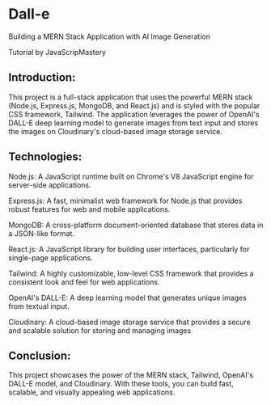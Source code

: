 # Dall-e

Building a MERN Stack Application with AI Image Generation

Tutorial by JavaScripMastery

## Introduction:

This project is a full-stack application that uses the powerful MERN stack (Node.js, Express.js, MongoDB, and React.js) and is styled with the popular CSS framework, Tailwind. The application leverages the power of OpenAI's DALL-E deep learning model to generate images from text input and stores the images on Cloudinary's cloud-based image storage service.

## Technologies:
Node.js: A JavaScript runtime built on Chrome's V8 JavaScript engine for server-side applications.

Express.js: A fast, minimalist web framework for Node.js that provides robust features for web and mobile applications.

MongoDB: A cross-platform document-oriented database that stores data in a JSON-like format.

React.js: A JavaScript library for building user interfaces, particularly for single-page applications.

Tailwind: A highly customizable, low-level CSS framework that provides a consistent look and feel for web applications.

OpenAI's DALL-E: A deep learning model that generates unique images from textual input.

Cloudinary: A cloud-based image storage service that provides a secure and scalable solution for storing and managing images

## Conclusion:
This project showcases the power of the MERN stack, Tailwind, OpenAI's DALL-E model, and Cloudinary. With these tools, you can build fast, scalable, and visually appealing web applications.
